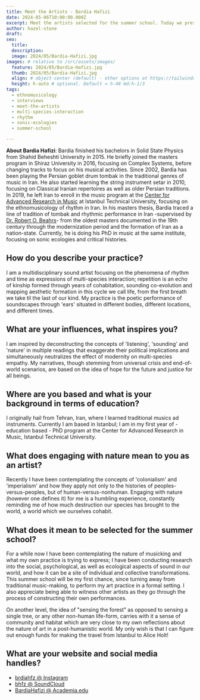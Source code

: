 ```yaml
---
title: Meet the Artists - Bardia Hafizi 
date: 2024-05-06T10:00:00.000Z
excerpt: Meet the artists selected for the summer school. Today we present the work of Bardia Hafizi.
author: hazel-stone
draft: 
seo:
  title:
  description:
  image: 2024/05/Bardia-Hafizi.jpg
images: # relative to /src/assets/images/
  feature: 2024/05/Bardia-Hafizi.jpg
  thumb: 2024/05/Bardia-Hafizi.jpg
  align: # object-center (default) - other options at https://tailwindcss.com/docs/object-position
  height: h-auto # optional. Default = h-48 md:h-1/3
tags:
  - ethnomusicology
  - interviews
  - meet-the-artists
  - multi-species-interaction
  - rhythm
  - sonic-ecologies
  - summer-school

---
```


**About Bardia Hafizi**: Bardia finished his bachelors in Solid State Physics from Shahid Beheshti University in 2015. He briefly joined the masters program in Shiraz University in 2016, focusing on Complex Systems, before changing tracks to focus on his musical activities. 
Since 2002, Bardia has been playing the Persian goblet drum tombak in the traditional genres of music in Iran. He also started learning the string instrument setar in 2010, focusing on Classical Iranian repertoires as well as older Persian traditions. In 2019, he left Iran to enroll in the music program at the [Center for Advanced Research in Music](https://miam.itu.edu.tr/en/home/) at Istanbul Technical University, focusing on the ethnomusicology of rhythm in Iran. In his masters thesis, Bardia traced a line of tradition of tombak and rhythmic performance in Iran -supervised by [Dr. Robert O. Beahrs](https://robeahrs.com)- from the oldest masters documented in the 19th century through the modernization period and the formation of Iran as a nation-state. Currently, he is doing his PhD in music at the same institute, focusing on sonic ecologies and critical histories.



## How do you describe your practice?

I am a multidisciplinary sound artist focusing on the phenomena of rhythm and time as expressions of multi-species interaction; repetition is an echo of kinship formed through years of cohabitation, sounding co-evolution and mapping aesthetic formation in this cycle we call life, from the first breath we take til the last of our kind. My practice is the poetic performance of soundscapes through 'ears' situated in different bodies, different locations, and different times.

## What are your influences, what inspires you?

I am inspired by deconstructing the concepts of 'listening', 'sounding' and 'nature' in multiple readings that exaggerate their political implications and simultaneously neutralizes the effect of modernity on multi-species empathy. My narratives, though stemming from universal crisis and end-of-world scenarios, are based on the idea of hope for the future and justice for all beings.

## Where are you based and what is your background in terms of education?

I originally hail from Tehran, Iran, where I learned traditional musics ad instruments. Currently I am based in Istanbul; I am in my first year of - education based - PhD program at the Center for Advanced Research in Music, Istanbul Technical University.

## What does engaging with nature mean to you as an artist?

Recently I have been contemplating the concepts of 'colonialism' and 'imperialism' and how they apply not only to the histories of peoples- versus-peoples, but of human-versus-nonhuman. Engaging with nature (however one defines it) for me is a humbling experience, constantly reminding me of how much destruction our species has brought to the world, a world which we ourselves cohabit.

## What does it mean to be selected for the summer school?

For a while now I have been contemplating the nature of musicking and what my own practice is trying to express; I have been conducting research into the social, psychological, as well as ecological aspects of sound in our world, and how it can be a site of individual and collective transformations. This summer school will be my first chance, since turning away from traditional music-making, to perform my art practice in a formal setting. I also appreciate being able to witness other artists as they go through the process of constructing their own performances.

On another level, the idea of "sensing the forest" as opposed to sensing a single tree, or any other non-human life-form, carries with it a sense of community and habitat which are very close to my own reflections about the nature of art in a post-humanistic world. My only wish is that I can figure out enough funds for making the travel from Istanbul to Alice Holt!

## What are your website and social media handles?

* [brdiahfz @ Instagram](https://www.instagram.com/brdiahfz/)
* [bhfz @ SoundCloud](https://soundcloud.com/bhfz)
* [BardiaHafizi @ Academia.edu](https://istanbultek.academia.edu/BardiaHafizi)